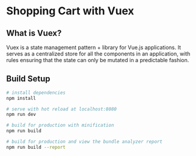 # Shopping Cart with Vuex

## What is Vuex?
Vuex is a state management pattern + library for Vue.js applications. It serves as a centralized store for all the components in an application, with rules ensuring that the state can only be mutated in a predictable fashion. 

## Build Setup

``` bash
# install dependencies
npm install

# serve with hot reload at localhost:8080
npm run dev

# build for production with minification
npm run build

# build for production and view the bundle analyzer report
npm run build --report
```
